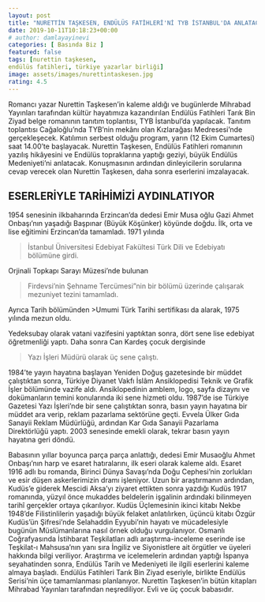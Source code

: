 ```yaml
---
layout: post
title: "NURETTİN TAŞKESEN, ENDÜLÜS FATİHLERİ'Nİ TYB İSTANBUL'DA ANLATACAK"
date: 2019-10-11T10:18:23+00:00
# author: damlayayinevi
categories: [ Basında Biz ]
featured: false
tags: [nurettin taşkesen,
endülüs fatihleri, türkiye yazarlar birliği]
image: assets/images/nurettintaskesen.jpg
rating: 4.5
---
```


Romancı yazar Nurettin Taşkesen’in kaleme aldığı ve bugünlerde Mihrabad Yayınları tarafından kültür hayatımıza kazandırılan Endülüs Fatihleri Tarık Bin Ziyad belge romanının tanıtım toplantısı, TYB İstanbul’da yapılacak. Tanıtım toplantısı Cağaloğlu’nda TYB’nin mekânı olan Kızlarağası Medresesi’nde gerçekleşecek. Katılımın serbest olduğu program, yarın (12 Ekim Cumartesi) saat 14.00’te başlayacak. Nurettin Taşkesen, Endülüs Fatihleri romanının yazılış hikâyesini ve Endülüs topraklarına yaptığı geziyi, büyük Endülüs Medeniyeti’ni anlatacak. Konuşmasının ardından dinleyicilerin sorularına cevap verecek olan Nurettin Taşkesen, daha sonra eserlerini imzalayacak.

## ESERLERİYLE TARİHİMİZİ AYDINLATIYOR

1954 senesinin ilkbaharında Erzincan’da dedesi Emir Musa oğlu Gazi Ahmet Onbaşı’nın yaşadığı Başpınar (Büyük Köşünker) köyünde doğdu. İlk, orta ve lise eğitimini Erzincan’da tamamladı. 1971 yılında 
>İstanbul Üniversitesi Edebiyat Fakültesi Türk Dili ve Edebiyatı bölümüne girdi. 

Orjinali Topkapı Sarayı Müzesi’nde bulunan 

>Firdevsi’nin Şehname Tercümesi”nin bir bölümü üzerinde çalışarak mezuniyet tezini tamamladı. 

Ayrıca Tarih bölümünden >Umumi Türk Tarihi sertifikası da alarak, 1975 yılında mezun oldu.

Yedeksubay olarak vatani vazifesini yaptıktan sonra, dört sene lise edebiyat öğretmenliği yaptı. Daha sonra Can Kardeş çocuk dergisinde 

>Yazı İşleri Müdürü olarak üç sene çalıştı.



1984’te yayın hayatına başlayan Yeniden Doğuş gazetesinde bir müddet çalıştıktan sonra, Türkiye Diyanet Vakfı İslâm Ansiklopedisi Teknik ve Grafik İşler bölümünde vazife aldı. Ansiklopedinin amblem, logo, sayfa dizaynı ve dokümanların temini konularında iki sene hizmeti oldu. 1987’de ise Türkiye Gazetesi Yazı İşleri’nde bir sene çalıştıktan sonra, basın yayın hayatına bir müddet ara verip, reklam pazarlama sektörüne geçti. Evvela Ülker Gıda Sanayii Reklam Müdürlüğü, ardından Kar Gıda Sanayii Pazarlama Direktörlüğü yaptı. 2003 senesinde emekli olarak, tekrar basın yayın hayatına geri döndü.

Babasının yıllar boyunca parça parça anlattığı, dedesi Emir Musaoğlu Ahmet Onbaşı’nın harp ve esaret hatıralarını, ilk eseri olarak kaleme aldı. Esaret 1916 adlı bu romanda, Birinci Dünya Savaşı’nda Doğu Cephesi’nin zorlukları ve esir düşen askerlerimizin dramı işleniyor. Uzun bir araştırmanın ardından, Kudüs’e giderek Mescidi Aksa’yı ziyaret ettikten sonra yazdığı Kudüs 1917 romanında, yüzyıl önce mukaddes beldelerin işgalinin ardındaki bilinmeyen tarihî gerçekler ortaya çıkarılıyor. Kudüs Üçlemesinin ikinci kitabı Nekbe 1948’de Filistinlilerin yaşadığı büyük felaket anlatılırken, üçüncü kitabı Özgür Kudüs’ün Şifresi’nde Selahaddin Eyyubi’nin hayatı ve mücadelesiyle bugünün Müslümanlarına nasıl örnek olduğu vurgulanıyor. Osmanlı Coğrafyasında İstihbarat Teşkilatları adlı araştırma-inceleme eserinde ise Teşkilat-ı Mahsusa’nın yanı sıra İngiliz ve Siyonistlere ait örgütler ve üyeleri hakkında bilgi veriliyor. Araştırma ve icelemelerin ardından yaptığı İspanya seyahatinden sonra, Endülüs Tarih ve Medeniyeti ile ilgili eserlerini kaleme almaya başladı. Endülüs Fatihleri Tarık Bin Ziyad eseriyle, birlikte Endülüs Serisi’nin üçe tamamlanması planlanıyor. Nurettin Taşkesen’in bütün kitapları Mihrabad Yayınları tarafından neşrediliyor. Evli ve üç çocuk babasıdır.
